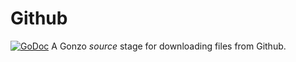 # Github 
[![GoDoc](https://img.shields.io/badge/godoc-reference-blue.svg?style=flat-square)](https://godoc.org/github.com/go-gonzo/github)
A Gonzo _source_ stage for downloading files from Github.
